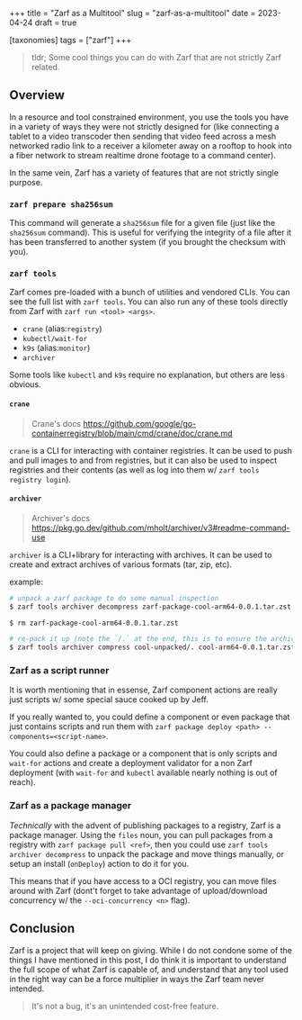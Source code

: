 +++
title = "Zarf as a Multitool"
slug = "zarf-as-a-multitool"
date = 2023-04-24
draft = true

[taxonomies]
tags = ["zarf"]
+++

> tldr; Some cool things you can do with Zarf that are not strictly Zarf related.

<!-- more -->

## Overview

In a resource and tool constrained environment, you use the tools you have in a variety of ways they were not strictly designed for (like connecting a tablet to a video transcoder then sending that video feed across a mesh networked radio link to a receiver a kilometer away on a rooftop to hook into a fiber network to stream realtime drone footage to a command center).

In the same vein, Zarf has a variety of features that are not strictly single purpose.

### `zarf prepare sha256sum`

This command will generate a `sha256sum` file for a given file (just like the `sha256sum` command). This is useful for verifying the integrity of a file after it has been transferred to another system (if you brought the checksum with you).

### `zarf tools`

Zarf comes pre-loaded with a bunch of utilities and vendored CLIs. You can see the full list with `zarf tools`. You can also run any of these tools directly from Zarf with `zarf run <tool> <args>`.

- `crane` (alias:`registry`)
- `kubectl/wait-for`
- `k9s` (alias:`monitor`)
- `archiver`

Some tools like `kubectl` and `k9s` require no explanation, but others are less obvious.

#### `crane`

> Crane's docs <https://github.com/google/go-containerregistry/blob/main/cmd/crane/doc/crane.md>

`crane` is a CLI for interacting with container registries. It can be used to push and pull images to and from registries, but it can also be used to inspect registries and their contents (as well as log into them w/ `zarf tools registry login`).

#### `archiver`

> Archiver's docs <https://pkg.go.dev/github.com/mholt/archiver/v3#readme-command-use>

`archiver` is a CLI+library for interacting with archives. It can be used to create and extract archives of various formats (tar, zip, etc).

example:

```bash
# unpack a zarf package to do some manual inspection
$ zarf tools archiver decompress zarf-package-cool-arm64-0.0.1.tar.zst cool-unpacked

$ rm zarf-package-cool-arm64-0.0.1.tar.zst

# re-pack it up (note the `/.` at the end, this is to ensure the archive is created with the correct root)
$ zarf tools archiver compress cool-unpacked/. cool-arm64-0.0.1.tar.zst
```

### Zarf as a script runner

It is worth mentioning that in essense, Zarf component actions are really just scripts w/ some special sauce cooked up by Jeff.

If you really wanted to, you could define a component or even package that just contains scripts and run them with `zarf package deploy <path> --components=<script-name>`.

You could also define a package or a component that is only scripts and `wait-for` actions and create a deployment validator for a non Zarf deployment (with `wait-for` and `kubectl` available nearly nothing is out of reach).

### Zarf as a package manager

_Technically_ with the advent of publishing packages to a registry, Zarf is a package manager. Using the `files` noun, you can pull packages from a registry with `zarf package pull <ref>`, then you could use `zarf tools archiver decompress` to unpack the package and move things manually, or setup an install (`onDeploy`) action to do it for you.

This means that if you have access to a OCI registry, you can move files around with Zarf (dont't forget to take advantage of upload/download concurrency w/ the `--oci-concurrency <n>` flag).

## Conclusion

Zarf is a project that will keep on giving. While I do not condone some of the things I have mentioned in this post, I do think it is important to understand the full scope of what Zarf is capable of, and understand that any tool used in the right way can be a force multiplier in ways the Zarf team never intended.

> It's not a bug, it's an unintended cost-free feature.
